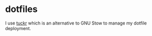 # dotfiles

I use [tuckr](https://github.com/RaphGL/Tuckr) which is an alternative to GNU Stow to manage my dotfile deployment.